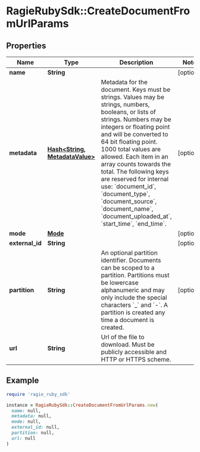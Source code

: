 # RagieRubySdk::CreateDocumentFromUrlParams

## Properties

| Name | Type | Description | Notes |
| ---- | ---- | ----------- | ----- |
| **name** | **String** |  | [optional] |
| **metadata** | [**Hash&lt;String, MetadataValue&gt;**](MetadataValue.md) | Metadata for the document. Keys must be strings. Values may be strings, numbers, booleans, or lists of strings. Numbers may be integers or floating point and will be converted to 64 bit floating point. 1000 total values are allowed. Each item in an array counts towards the total. The following keys are reserved for internal use: &#x60;document_id&#x60;, &#x60;document_type&#x60;, &#x60;document_source&#x60;, &#x60;document_name&#x60;, &#x60;document_uploaded_at&#x60;, &#x60;start_time&#x60;, &#x60;end_time&#x60;. | [optional] |
| **mode** | [**Mode**](Mode.md) |  | [optional] |
| **external_id** | **String** |  | [optional] |
| **partition** | **String** | An optional partition identifier. Documents can be scoped to a partition. Partitions must be lowercase alphanumeric and may only include the special characters &#x60;_&#x60; and &#x60;-&#x60;.  A partition is created any time a document is created. | [optional] |
| **url** | **String** | Url of the file to download. Must be publicly accessible and HTTP or HTTPS scheme. |  |

## Example

```ruby
require 'ragie_ruby_sdk'

instance = RagieRubySdk::CreateDocumentFromUrlParams.new(
  name: null,
  metadata: null,
  mode: null,
  external_id: null,
  partition: null,
  url: null
)
```

